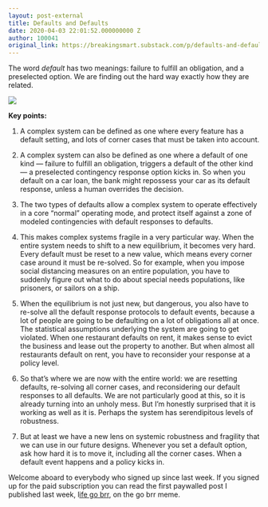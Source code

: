 ```yaml
---
layout: post-external
title: Defaults and Defaults
date: 2020-04-03 22:01:52.000000000 Z
author: 100041
original_link: https://breakingsmart.substack.com/p/defaults-and-defaults
---
```


The word _default_ has two meanings: failure to fulfill an obligation, and a preselected option. We are finding out the hard way exactly how they are related.

[![](https://cdn.substack.com/image/fetch/w_1456,c_limit,f_auto,q_auto:good/https#3A#2F#2Fbucketeer-e05bbc84-baa3-437e-9518-adb32be77984.s3.amazonaws.com#2Fpublic#2Fimages#2F35f88b3b-44df-40cf-8de8-aaf92b338d81_800x600.png)](https://cdn.substack.com/image/fetch/c_limit,f_auto,q_auto:good/https#3A#2F#2Fbucketeer-e05bbc84-baa3-437e-9518-adb32be77984.s3.amazonaws.com#2Fpublic#2Fimages#2F35f88b3b-44df-40cf-8de8-aaf92b338d81_800x600.png)

**Key points:**

1. A complex system can be defined as one where every feature has a default setting, and lots of corner cases that must be taken into account.

2. A complex system can also be defined as one where a default of one kind — failure to fulfill an obligation, triggers a default of the other kind — a preselected contingency response option kicks in. So when you default on a car loan, the bank might repossess your car as its default response, unless a human overrides the decision.

3. The two types of defaults allow a complex system to operate effectively in a core “normal” operating mode, and protect itself against a zone of modeled contingencies with default responses to defaults.

4. This makes complex systems fragile in a very particular way. When the entire system needs to shift to a new equilibrium, it becomes very hard. Every default must be reset to a new value, which means every corner case around it must be re-solved. So for example, when you impose social distancing measures on an entire population, you have to suddenly figure out what to do about special needs populations, like prisoners, or sailors on a ship.

5. When the equilibrium is not just new, but dangerous, you also have to re-solve all the default response protocols to default events, because a lot of people are going to be defaulting on a lot of obligations all at once. The statistical assumptions underlying the system are going to get violated. When one restaurant defaults on rent, it makes sense to evict the business and lease out the property to another. But when almost all restaurants default on rent, you have to reconsider your response at a policy level.

6. So that’s where we are now with the entire world: we are resetting defaults, re-solving all corner cases, and reconsidering our default responses to all defaults. We are not particularly good at this, so it is already turning into an unholy mess. But I’m honestly surprised that it is working as well as it is. Perhaps the system has serendipitous levels of robustness.

7. But at least we have a new lens on systemic robustness and fragility that we can use in our future designs. Whenever you set a default option, ask how hard it is to move it, including all the corner cases. When a default event happens and a policy kicks in.

Welcome aboard to everybody who signed up since last week. If you signed up for the paid subscription you can read the first paywalled post I published last week, l[ife go brr](https://breakingsmart.substack.com/p/life-go-brrr), on the go brr meme.

